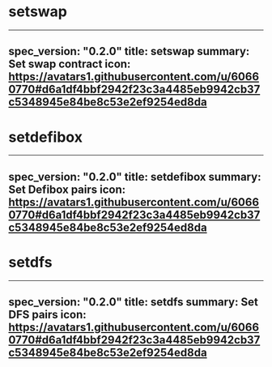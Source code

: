 <h1 class="contract">setswap</h1>

---
spec_version: "0.2.0"
title: setswap
summary: Set swap contract
icon: https://avatars1.githubusercontent.com/u/60660770#d6a1df4bbf2942f23c3a4485eb9942cb37c5348945e84be8c53e2ef9254ed8da
---

<h1 class="contract">setdefibox</h1>

---
spec_version: "0.2.0"
title: setdefibox
summary: Set Defibox pairs
icon: https://avatars1.githubusercontent.com/u/60660770#d6a1df4bbf2942f23c3a4485eb9942cb37c5348945e84be8c53e2ef9254ed8da
---

<h1 class="contract">setdfs</h1>

---
spec_version: "0.2.0"
title: setdfs
summary: Set DFS pairs
icon: https://avatars1.githubusercontent.com/u/60660770#d6a1df4bbf2942f23c3a4485eb9942cb37c5348945e84be8c53e2ef9254ed8da
---
